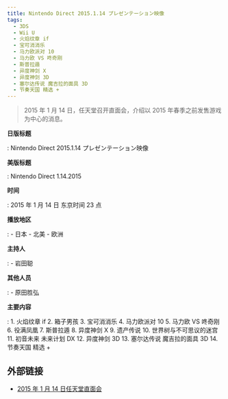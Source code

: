 ```yaml
---
title: Nintendo Direct 2015.1.14 プレゼンテーション映像
tags:
  - 3DS
  - Wii U
  - 火焰纹章 if
  - 宝可消消乐
  - 马力欧派对 10
  - 马力欧 VS 咚奇刚
  - 斯普拉遁
  - 异度神剑 X
  - 异度神剑 3D
  - 塞尔达传说 魔吉拉的面具 3D
  - 节奏天国 精选 +
---
```


> 2015 年 1 月 14 日，任天堂召开直面会，介绍以 2015 年春季之前发售游戏为中心的消息。

**日版标题**

:   Nintendo Direct 2015.1.14 プレゼンテーション映像

**美版标题**

:   Nintendo Direct 1.14.2015

**时间**

:   2015 年 1 月 14 日 东京时间 23 点

**播放地区**

:   - 日本
	- 北美
	- 欧洲

**主持人**

:   - 岩田聪

**其他人员**

:   - 原田胜弘

**主要内容**

:   1. 火焰纹章 if
	2. 箱子男孩
	3. 宝可消消乐
	4. 马力欧派对 10
	5. 马力欧 VS 咚奇刚
	6. 役满凤凰
	7. 斯普拉遁
	8. 异度神剑 X
	9. 遗产传说
	10. 世界树与不可思议的迷宫
	11. 初音未来 未来计划 DX
	12. 异度神剑 3D
	13. 塞尔达传说 魔吉拉的面具 3D
	14. 节奏天国 精选 +

## 外部链接

- [2015 年 1 月 14 日任天堂直面会](https://www.bilibili.com/video/BV1aJ411h7uW/)
